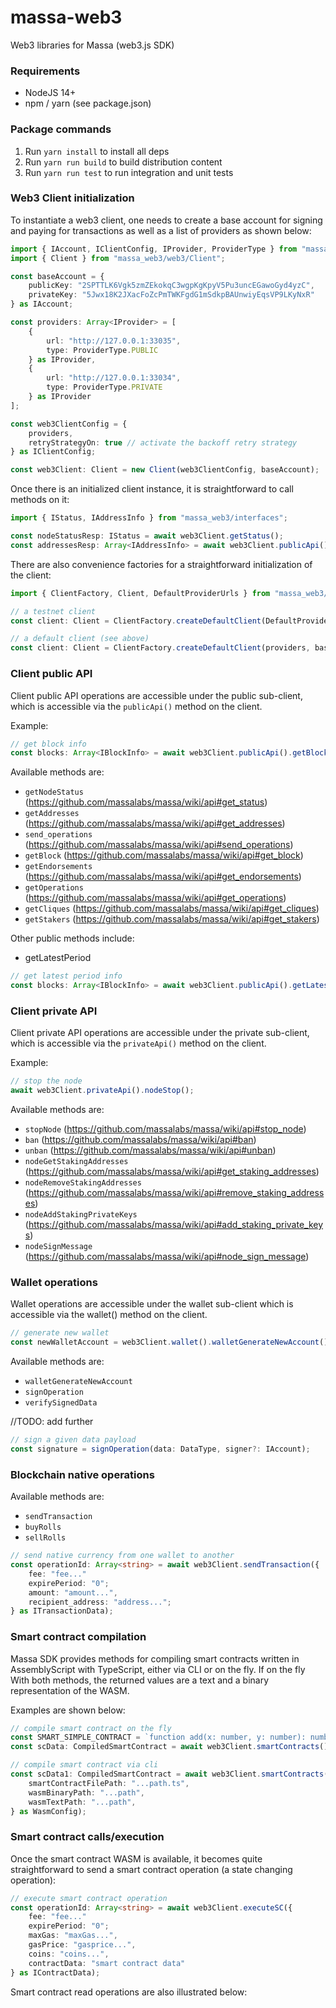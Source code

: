 # massa-web3
Web3 libraries for Massa (web3.js SDK)

### Requirements

* NodeJS 14+
* npm / yarn (see package.json)

### Package commands

1. Run `yarn install` to install all deps
2. Run `yarn run build` to build distribution content
3. Run `yarn run test` to run integration and unit tests

### Web3 Client initialization

To instantiate a web3 client, one needs to create a base account for signing and paying for transactions as well as a list of providers as shown below:

```ts
import { IAccount, IClientConfig, IProvider, ProviderType } from "massa_web3/interfaces";
import { Client } from "massa_web3/web3/Client";

const baseAccount = {
    publicKey: "2SPTTLK6Vgk5zmZEkokqC3wgpKgKpyV5Pu3uncEGawoGyd4yzC",
    privateKey: "5Jwx18K2JXacFoZcPmTWKFgdG1mSdkpBAUnwiyEqsVP9LKyNxR"
} as IAccount;

const providers: Array<IProvider> = [
    {
        url: "http://127.0.0.1:33035",
        type: ProviderType.PUBLIC
    } as IProvider,
    {
        url: "http://127.0.0.1:33034",
        type: ProviderType.PRIVATE
    } as IProvider
];

const web3ClientConfig = {
    providers,
    retryStrategyOn: true // activate the backoff retry strategy
} as IClientConfig;

const web3Client: Client = new Client(web3ClientConfig, baseAccount);
```
Once there is an initialized client instance, it is straightforward to call methods on it:

```ts
import { IStatus, IAddressInfo } from "massa_web3/interfaces";

const nodeStatusResp: IStatus = await web3Client.getStatus();
const addressesResp: Array<IAddressInfo> = await web3Client.publicApi().getAddresses(["some_address"]);
```

There are also convenience factories for a straightforward initialization of the client:

```ts
import { ClientFactory, Client, DefaultProviderUrls } from "massa_web3/web3/Client";

// a testnet client
const client: Client = ClientFactory.createDefaultClient(DefaultProviderUrls.TESTNET, baseAccount);

// a default client (see above)
const client: Client = ClientFactory.createDefaultClient(providers, baseAccount);
```

### Client public API

Client public API operations are accessible under the public sub-client, which is accessible via the `publicApi()` method on the client.

Example:

```ts
// get block info
const blocks: Array<IBlockInfo> = await web3Client.publicApi().getBlocks(["q2XVw4HrRfwtX8FGXak2VwtTNkBvYtLVW67s8pTCVPdEEeG6J"]);
```

Available methods are:

- `getNodeStatus` (https://github.com/massalabs/massa/wiki/api#get_status)
- `getAddresses` (https://github.com/massalabs/massa/wiki/api#get_addresses)
- `send_operations` (https://github.com/massalabs/massa/wiki/api#send_operations)
- `getBlock` (https://github.com/massalabs/massa/wiki/api#get_block)
- `getEndorsements` (https://github.com/massalabs/massa/wiki/api#get_endorsements)
- `getOperations` (https://github.com/massalabs/massa/wiki/api#get_operations)
- `getCliques` (https://github.com/massalabs/massa/wiki/api#get_cliques)
- `getStakers` (https://github.com/massalabs/massa/wiki/api#get_stakers)

Other public methods include:

- getLatestPeriod

```ts
// get latest period info
const blocks: Array<IBlockInfo> = await web3Client.publicApi().getLatestPeriodInfo();
```


### Client private API

Client private API operations are accessible under the private sub-client, which is accessible via the `privateApi()` method on the client.

Example:

```ts
// stop the node
await web3Client.privateApi().nodeStop();
```

Available methods are:

- `stopNode` (https://github.com/massalabs/massa/wiki/api#stop_node)
- `ban` (https://github.com/massalabs/massa/wiki/api#ban)
- `unban` (https://github.com/massalabs/massa/wiki/api#unban)
- `nodeGetStakingAddresses` (https://github.com/massalabs/massa/wiki/api#get_staking_addresses)
- `nodeRemoveStakingAddresses` (https://github.com/massalabs/massa/wiki/api#remove_staking_addresses)
- `nodeAddStakingPrivateKeys` (https://github.com/massalabs/massa/wiki/api#add_staking_private_keys)
- `nodeSignMessage` (https://github.com/massalabs/massa/wiki/api#node_sign_message)

### Wallet operations

Wallet operations are accessible under the wallet sub-client which is accessible via the wallet() method on the client.

```ts
// generate new wallet
const newWalletAccount = web3Client.wallet().walletGenerateNewAccount();
```

Available methods are:

- `walletGenerateNewAccount`
- `signOperation`
- `verifySignedData`

//TODO: add further

```ts
// sign a given data payload
const signature = signOperation(data: DataType, signer?: IAccount);
```

### Blockchain native operations

Available methods are:

- `sendTransaction`
- `buyRolls`
- `sellRolls`

```ts
// send native currency from one wallet to another
const operationId: Array<string> = await web3Client.sendTransaction({
    fee: "fee..."
    expirePeriod: "0";
    amount: "amount...",
    recipient_address: "address...";
} as ITransactionData);
```

### Smart contract compilation

Massa SDK provides methods for compiling smart contracts written in AssemblyScript with TypeScript, either via CLI or on the fly. If on the fly With both methods, the returned values are a text and a binary representation of the WASM.

Examples are shown below:

```ts
// compile smart contract on the fly
const SMART_SIMPLE_CONTRACT = `function add(x: number, y: number): number { return x+y };`;
const scData: CompiledSmartContract = await web3Client.smartContracts().compileSmartContractFromString(SMART_SIMPLE_CONTRACT);

// compile smart contract via cli
const scData1: CompiledSmartContract = await web3Client.smartContracts().compileSmartContractFromFile({
    smartContractFilePath: "...path.ts",
    wasmBinaryPath: "...path",
    wasmTextPath: "...path",
} as WasmConfig);
```

### Smart contract calls/execution

Once the smart contract WASM is available, it becomes quite straightforward to send a smart contract operation (a state changing operation):

```ts
// execute smart contract operation
const operationId: Array<string> = await web3Client.executeSC({
    fee: "fee..."
    expirePeriod: "0";
    maxGas: "maxGas...",
    gasPrice: "gasprice...",
    coins: "coins...",
    contractData: "smart contract data"
} as IContractData);
```

Smart contract read operations are also illustrated below:

<!-- TODO: add a read SC API -->
